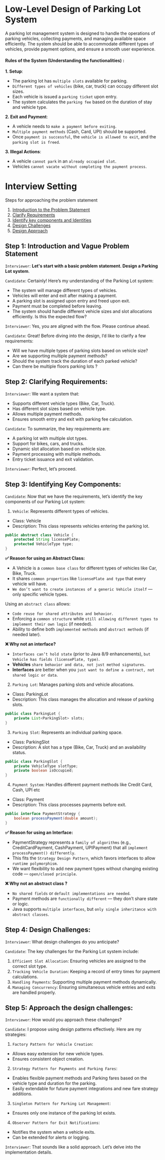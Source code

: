 # **Low-Level Design of Parking Lot System** 
A parking lot management system is designed to handle the operations of parking vehicles, collecting payments, and managing available space efficiently. The system should be able to accommodate different types of vehicles, provide payment options, and ensure a smooth user experience.

#### **Rules of the System** (Understanding the functionalities) : 
**1. Setup**:
- The parking lot has `multiple slots` available for parking.
- `Different types of vehicles` (bike, car, truck) can occupy different slot sizes.
- Each vehicle is issued a `parking ticket` upon entry.
- The system calculates the `parking fee` based on the duration of stay and vehicle type.

**2. Exit and Payment**:
- A vehicle needs to `make a payment before exiting`.
- `Multiple payment methods` (Cash, Card, UPI) should be supported.
- Once `payment is successful`, the `vehicle is allowed to exit`, and the `parking slot is freed`.

**3. Illegal Actions**:
- A vehicle `cannot park` in an `already occupied slot`.
- Vehicles `cannot vacate without completing the payment process`.

# **Interview Setting**
Steps for approaching the problem statement
1. [Introduction to the Problem Statement](#step-1-introduction-and-vague-problem-statement)
2. [Clarify Requirements](#step-2-clarifying-requirements)
3. [Identify key components and Identities](#step-3-identifying-key-components)
4. [Design Challenges](#step-4-design-challenges)
5. [Design Approach](#step-5-approach-the-design-challenges)

## **Step 1: Introduction and Vague Problem Statement** 
`Interviewer`: 
**Let's start with a basic problem statement. Design a Parking Lot system**.

`Candidate`: Certainly! Here’s my understanding of the Parking Lot system:
- The system will manage different types of vehicles.
- Vehicles will enter and exit after making a payment.
- A parking slot is assigned upon entry and freed upon exit.
- Payment must be completed before leaving.
- The system should handle different vehicle sizes and slot allocations efficiently.
Is this the expected flow?
‍

`Interviewer`: Yes, you are aligned with the flow. Please continue ahead.

`Candidate`: Great! Before diving into the design, I’d like to clarify a few requirements:
- Will we have multiple types of parking slots based on vehicle size?
- Are we supporting multiple payment methods?
- Should the system track the duration of each parked vehicle?
- Can there be multiple floors parking lots ?


## **Step 2: Clarifying Requirements**: 
`Interviewer`: We want a system that:
- Supports different vehicle types (Bike, Car, Truck).
- Has different slot sizes based on vehicle type.
- Allows multiple payment methods.
- Ensures smooth entry and exit with parking fee calculation.

`Candidate`: To summarize, the key requirements are:
- A parking lot with multiple slot types.
- Support for bikes, cars, and trucks.
- Dynamic slot allocation based on vehicle size.
- Payment processing with multiple methods.
- Entry ticket issuance and exit validation.

`‍Interviewer`: Perfect, let’s proceed.

## **Step 3: Identifying Key Components**: 
`Candidate`: Now that we have the requirements, let’s identify the key components of our Parking Lot system:

1. `Vehicle`: Represents different types of vehicles.
- Class: Vehicle
- Description: This class represents vehicles entering the parking lot.
‍
```java
public abstract class Vehicle {
    protected String licensePlate; 
    protected VehicleType type; 
}
```

**✅ Reason for using an Abstract Class:**
- A Vehicle is a `common base class` for different types of vehicles like Car, Bike, Truck.
- It shares `common properties` like `licensePlate and type` that every vehicle will have.
- `We don’t want to create instances of a generic Vehicle itself` — only specific vehicle types.

Using an `abstract class` allows:
- `Code reuse for shared attributes and behavior`.
- Enforcing a `common structure` while `still allowing different types to implement their own logic` (if needed).
- Ability to define both `implemented methods` and `abstract methods` (if needed later).

**❌ Why not an interface?**
- `Interfaces can’t hold state` (prior to Java 8/9 enhancements), `but Vehicle has fields (licensePlate, type)`.
- **Vehicles** `share behavior and data, not just method signatures`.
- **Interfaces** are better when you `just want to define a contract, not shared logic or data`.


2. `Parking Lot`: Manages parking slots and vehicle allocations.
- Class: ParkingLot
- Description: This class manages the allocation and release of parking slots.
```java
public class ParkingLot {
    private List<ParkingSlot> slots; 
}
```

3. `Parking Slot`: Represents an individual parking space.
- Class: ParkingSlot
- Description: A slot has a type (Bike, Car, Truck) and an availability status.
```java
public class ParkingSlot {
    private VehicleType slotType;
    private boolean isOccupied; 
}
```

4. `Payment System`: Handles different payment methods like Credit Card, Cash, UPI etc
- Class: Payment
- Description: This class processes payments before exit.

```java
public interface PaymentStrategy { 
    boolean processPayment(double amount);
}
```
**✅ Reason for using an Interface:**
- PaymentStrategy represents a `family of algorithms` (e.g., CreditCardPayment, CashPayment, UPIPayment) that all `implement processPayment() differently`.
- This fits the `Strategy Design Pattern`, which favors interfaces to allow `runtime polymorphism`.
- We want flexibility to add new payment types without changing existing code — `open/closed principle`.

**❌ Why not an abstract class ?**
- `No shared fields` or `default implementations are needed`.
- Payment methods are `functionally different` — they don’t share state or logic.
- Java supports `multiple interfaces`, but `only single inheritance with abstract classes`.


## **Step 4: Design Challenges**: 
`Interviewer`: What design challenges do you anticipate?

`Candidate`: The key challenges for the Parking Lot system include:
1. `Efficient Slot Allocation`: Ensuring vehicles are assigned to the correct slot type.
2. `Tracking Vehicle Duration`: Keeping a record of entry times for payment calculations.
3. `Handling Payments`: Supporting multiple payment methods dynamically.
4. `Managing Concurrency`: Ensuring simultaneous vehicle entries and exits are handled properly.

## **Step 5: Approach the design challenges**:
`Interviewer`: How would you approach these challenges?

`Candidate`: I propose using design patterns effectively. Here are my strategies:

1. `Factory Pattern for Vehicle Creation`: 
- Allows easy extension for new vehicle types.
- Ensures consistent object creation.

2. `Strategy Pattern for Payments and Parking Fares`: 
- Enables flexible payment methods and Parking fares based on the vehicle type and duration for the parking.
- Easily extendable for future payment integrations and new fare strategy additions.

3. `Singleton Pattern for Parking Lot Management`: 
- Ensures only one instance of the parking lot exists.

4. `Observer Pattern for Exit Notifications`: 
- Notifies the system when a vehicle exits.
- Can be extended for alerts or logging.

`Interviewer`: That sounds like a solid approach. Let’s delve into the implementation details.


